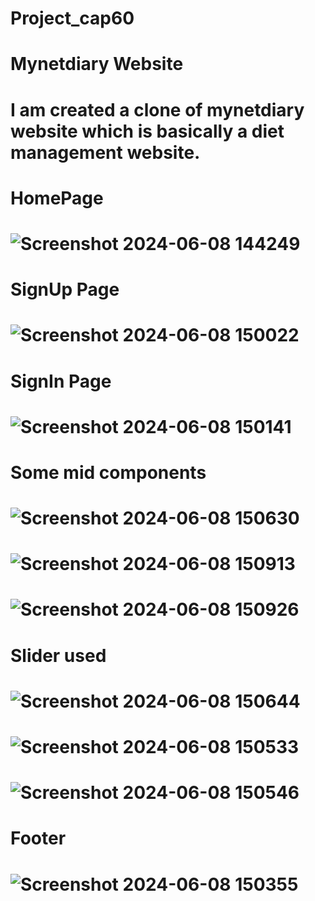 # Project_cap60

# Mynetdiary Website

# I am created a clone of mynetdiary website which is basically a diet management website.

# HomePage

# ![Screenshot 2024-06-08 144249](https://github.com/Ni-25git/Project_cap60/assets/139973898/1f2d283f-5c15-4221-92dc-be5dbf647e97)

# SignUp Page

# ![Screenshot 2024-06-08 150022](https://github.com/Ni-25git/Project_cap60/assets/139973898/49ec1eaa-3037-4597-b872-6bbe2ca253ab)

# SignIn Page

# ![Screenshot 2024-06-08 150141](https://github.com/Ni-25git/Project_cap60/assets/139973898/70b63d06-9dbe-4975-a6f5-b9a5652933da)

# Some mid components

# ![Screenshot 2024-06-08 150630](https://github.com/Ni-25git/Project_cap60/assets/139973898/fec59577-6dc2-4560-b67f-80cd9ae6a7a5)

# ![Screenshot 2024-06-08 150913](https://github.com/Ni-25git/Project_cap60/assets/139973898/ee0c3877-c0c9-4014-b8fb-3e080d9a7805)

# ![Screenshot 2024-06-08 150926](https://github.com/Ni-25git/Project_cap60/assets/139973898/f899d066-a0c1-4830-b3d6-951e9f4e7dca)

# Slider used

# ![Screenshot 2024-06-08 150644](https://github.com/Ni-25git/Project_cap60/assets/139973898/0e86a73f-2190-4029-94f5-642ca3368797)

# ![Screenshot 2024-06-08 150533](https://github.com/Ni-25git/Project_cap60/assets/139973898/759bcd7a-e1d9-4f5c-a9cb-4159d1712079)

# ![Screenshot 2024-06-08 150546](https://github.com/Ni-25git/Project_cap60/assets/139973898/1c3bef2b-fac8-4119-8c6e-4798cc8e2554)



# Footer

# ![Screenshot 2024-06-08 150355](https://github.com/Ni-25git/Project_cap60/assets/139973898/8d7201b7-7f65-432a-88dc-742b96a3f8e8)